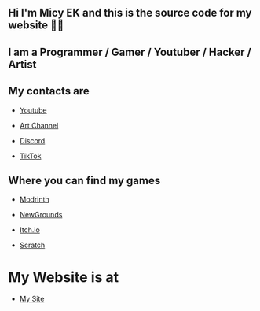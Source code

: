 ## Hi I'm Micy EK and this is the source code for my website 👋🏼


## I am a Programmer / Gamer / Youtuber / Hacker / Artist


## My contacts are
- [Youtube]

- [Art Channel]

- [Discord]

- [TikTok]


## Where you can find my games
- [Modrinth]

- [NewGrounds]

- [Itch.io]

- [Scratch]


# My Website is at
- [My Site]


[Youtube]: https://www.youtube.com/channel/UCN64HS7m4tB7DhXaOz44_Ow
[Art Channel]: https://www.youtube.com/@MicyEKART
[Discord]: https://discord.com/invite/c24Yr9TE2W
[My Site]: https://micyek.github.io
[TikTok]: https://www.tiktok.com/@micy_ek
[Modrinth]:https://modrinth.com/user/MicyEK
[NewGrounds]: https://micyekyt.newgrounds.com/
[Itch.io]: https://micyek.itch.io/
[Scratch]: https://scratch.mit.edu/users/Michael_EK/